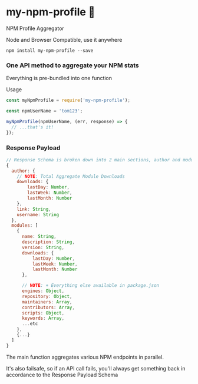 # my-npm-profile :hatched_chick:
NPM Profile Aggregator

Node and Browser Compatible, use it anywhere

```
npm install my-npm-profile --save
```

### One API method to aggregate your NPM stats
Everything is pre-bundled into one function

Usage

```javascript
const myNpmProfile = require('my-npm-profile');

const npmUserName = 'tom123';

myNpmProfile(npmUserName, (err, response) => {
  // ...that's it!
});
```

### Response Payload
```javascript
// Response Schema is broken down into 2 main sections, author and modules
{
  author: {
    // NOTE: Total Aggregate Module Downloads
    downloads: {
        lastDay: Number,
        lastWeek: Number,
        lastMonth: Number
    },
    link: String,
    username: String    
  },
  modules: [
    {
      name: String,
      description: String,
      version: String,
      downloads: {
          lastDay: Number,
          lastWeek: Number,
          lastMonth: Number
      },

      // NOTE: + Everything else available in package.json
      engines: Object,
      repository: Object,
      maintainers: Array,
      contributors: Array,      
      scripts: Object,
      keywords: Array,
      ...etc
    },
    {...}    
  ]
}

```

The main function aggregates various NPM endpoints in parallel.

It's also failsafe, so if an API call fails, you'll always get something back in accordance to the Response Payload Schema
